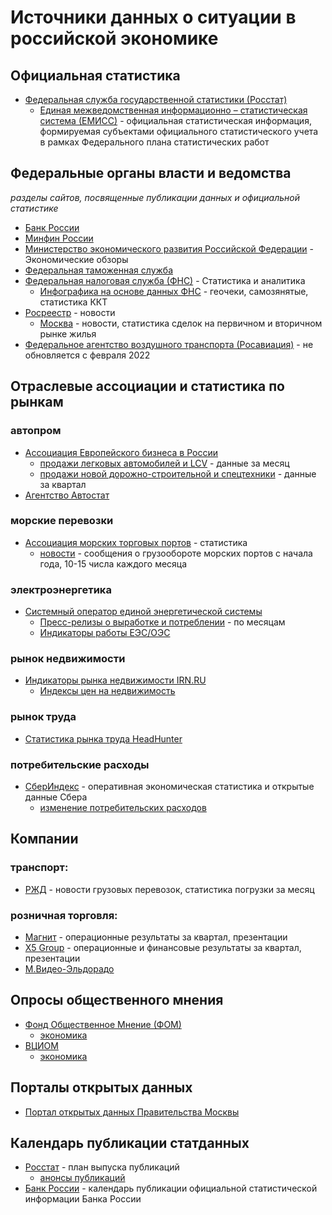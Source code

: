 # Источники данных о ситуации в российской экономике

## Официальная статистика

- [Федеральная служба государственной статистики (Росстат)](https://rosstat.gov.ru/)
  - [Единая межведомственная информационно – статистическая система (ЕМИСС)](https://fedstat.ru/) - официальная статистическая информация, формируемая субъектами официального статистического учета в рамках Федерального плана статистических работ

## Федеральные органы власти и ведомства
_разделы сайтов, посвященные публикации данных и официальной статистике_

- [Банк России](https://cbr.ru/statistics/)
- [Минфин России](https://minfin.gov.ru/ru/statistics/)
- [Министерство экономического развития
Российской Федерации](https://economy.gov.ru/material/directions/makroec/ekonomicheskie_obzory/) - Экономические обзоры
- [Федеральная таможенная служба](https://customs.gov.ru/statistic)
- [Федеральная налоговая служба (ФНС)](https://www.nalog.gov.ru/rn77/related_activities/statistics_and_analytics/) - Статистика и аналитика
  - [Инфографика на основе данных ФНС](https://geochecki-vpd.nalog.gov.ru/#/) - геочеки, самозянятые, статистика ККТ
- [Росреестр](https://rosreestr.gov.ru/press/) - новости 
  - [Москва](https://rosreestr.gov.ru/press/archive/reg/) - новости, статистика сделок на первичном и вторичном рынке жилья
- [Федеральное агентство воздушного транспорта (Росавиация)](https://favt.gov.ru/dejatelnost-vozdushnye-perevozki-stat-pokazately/) - не обновляется с февраля 2022

## Отраслевые ассоциации и статистика по рынкам
### автопром
- [Ассоциация Европейского бизнеса в России](https://aebrus.ru/ru/)
  - [продажи легковых автомобилей и LCV](https://aebrus.ru/ru/media/press-releases/sales-of-cars-and-light-commercial-vehicles.php) - данные за месяц
  - [продажи новой дорожно-строительной и спецтехники](https://aebrus.ru/ru/media/press-releases/sales-of-new-construction-equipment/) - данные за квартал
- [Агентство Автостат](https://www.autostat.ru/)
### морские перевозки
- [Ассоциация морских торговых портов](https://www.morport.com/rus/content/statistika-0) - статистика
  - [новости](https://www.morport.com/rus/news) - сообщения о грузообороте морских портов с начала года, 10-15 числа каждого месяца
### электроэнергетика
- [Системный оператор единой энергетической системы](https://www.so-ups.ru/)
  - [Пресс-релизы о выработке и потреблении](https://www.so-ups.ru/news/press-release/news-generation/) - по месяцам
  - [Индикаторы работы ЕЭС/ОЭС](https://www.so-ups.ru/functioning/ups/indicators/ees-gen-consump-hour/)
### рынок недвижимости
- [Индикаторы рынка недвижимости IRN.RU](https://www.irn.ru/)
  - [Индексы цен на недвижимость](https://www.irn.ru/gd/)
### рынок труда
- [Статистика рынка труда HeadHunter](https://stats.hh.ru/)
### потребительские расходы
- [СберИндекс](https://sberindex.ru/ru) - оперативная экономическая статистика и открытые данные Сбера
  - [изменение потребительских расходов](https://sberindex.ru/ru/dashboards/ver-izmenenie-trat-po-kategoriyam) 

## Компании
### транспорт:
- [РЖД](https://cargo.rzd.ru/ru/9514?rubricator_id=50) - новости грузовых перевозок, статистика погрузки за месяц
### розничная торговля:
- [Магнит](https://www.magnit.com/ru/shareholders-and-investors/presentations/) - операционные результаты за квартал, презентации
- [X5 Group](https://www.x5.ru/ru/Pages/Investors.aspx) - операционные и финансовые результаты за квартал, презентации
- [М.Видео-Эльдорадо](https://www.mvideoeldorado.ru/ru/shareholders-and-investors)

## Опросы общественного мнения

- [Фонд Общественное Мнение (ФОМ)](https://fom.ru/)
  -  [экономика](https://fom.ru/Ekonomika)
- [ВЦИОМ](https://wciom.ru/)
  -  [экономика](https://wciom.ru/tematicheskii-katalog/economy)

## Порталы открытых данных

- [Портал открытых данных Правительства Москвы](https://data.mos.ru/)

## Календарь публикации статданных

- [Росстат](https://rosstat.gov.ru/publications-plans) - план выпуска публикаций
  - [анонсы публикаций](https://rosstat.gov.ru/announcements)
- [Банк России](https://www.cbr.ru/statistics/indcalendar/) - календарь публикации официальной статистической информации Банка России
